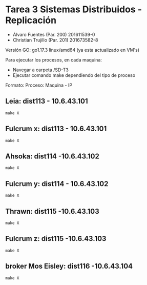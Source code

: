 # Tarea 3 Sistemas Distribuidos - Replicación

- Álvaro Fuentes (Par. 200) 201611539-0
- Christian Trujillo (Par. 201) 201673582-8

Versión GO: go1.17.3 linux/amd64 (ya esta actualizado en VM's)

Para ejecutar los procesos, en cada maquina: 
- Navegar a carpeta /SD-T3
- Ejecutar comando make dependiendo del tipo de proceso

Formato: Proceso: Maquina - IP 

## Leia: dist113 - 10.6.43.101

```
make X
```

## Fulcrum x: dist113 - 10.6.43.101

```
make X
```

## Ahsoka: dist114 -10.6.43.102

```
make X
```

##  Fulcrum y: dist114 - 10.6.43.102

```
make X
```

## Thrawn:  dist115 -10.6.43.103

```
make X
```

## Fulcrum z:  dist115 -10.6.43.103

```
make X
```

## broker Mos Eisley: dist116 -10.6.43.104

```
make X
```
